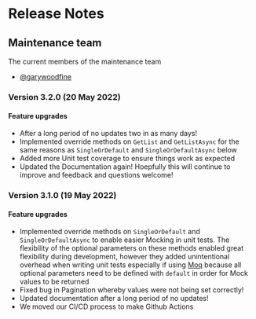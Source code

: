 # Release Notes

## Maintenance team

The current members of the maintenance team 

 * [@garywoodfine](https://github.com/garywoodfine)

### Version 3.2.0 (20 May 2022)
#### Feature upgrades
* After a long period of no updates two in as many days!
* Implemented override methods on `GetList` and `GetListAsync` for the same reasons as `SingleOrDefault` and `SingleOrDefaultAsync` below
* Added more Unit test coverage to ensure things work as expected
* Updated the Documentation again! Hoepfully this will continue to improve and feedback and questions welcome!


### Version 3.1.0 (19 May 2022)
#### Feature upgrades
  * Implemented override methods on `SingleOrDefault` and `SingleOrDefaultAsync` to enable easier Mocking in unit tests. The flexibility of the optional parameters on these methods enabled great flexibility during development, however they added unintentional overhead when writing unit tests especially if using [Moq](https://github.com/moq/moq4 "Moq - The most popular and friendly mocking library for .NET") because all optional parameters need to be defined with `default` in order for Mock values to be returned  
  * Fixed bug in Pagination whereby values were not being set correctly!
  * Updated documentation after a long period of no updates!
  * We moved our CI/CD process to make Github Actions 

